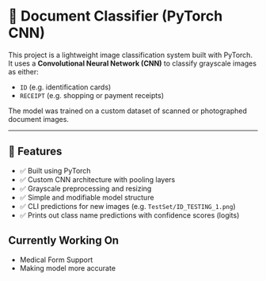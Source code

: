 # 🧾 Document Classifier (PyTorch CNN)

This project is a lightweight image classification system built with PyTorch. It uses a **Convolutional Neural Network (CNN)** to classify grayscale images as either:

- `ID` (e.g. identification cards)
- `RECEIPT` (e.g. shopping or payment receipts)

The model was trained on a custom dataset of scanned or photographed document images.

---

## 🔧 Features

- ✅ Built using PyTorch
- ✅ Custom CNN architecture with pooling layers
- ✅ Grayscale preprocessing and resizing
- ✅ Simple and modifiable model structure
- ✅ CLI predictions for new images (e.g. `TestSet/ID_TESTING_1.png`)
- ✅ Prints out class name predictions with confidence scores (logits)

## Currently Working On

- Medical Form Support
- Making model more accurate
